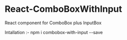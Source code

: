 # React-ComboBoxWithInput
React component for ComboBox plus InputBox

Intallation :-
npm i combobox-with-input --save
